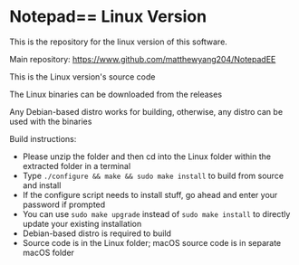 # Notepad== Linux Version

This is the repository for the linux version of this software.

Main repository: https://www.github.com/matthewyang204/NotepadEE

This is the Linux version's source code

The Linux binaries can be downloaded from the releases

Any Debian-based distro works for building, otherwise, any distro can be used with the binaries

Build instructions:
- Please unzip the folder and then cd into the Linux folder within the extracted folder in a terminal
- Type `./configure && make && sudo make install` to build from source and install
- If the configure script needs to install stuff, go ahead and enter your password if prompted
- You can use `sudo make upgrade` instead of `sudo make install` to directly update your existing installation
- Debian-based distro is required to build
- Source code is in the Linux folder; macOS source code is in separate macOS folder
